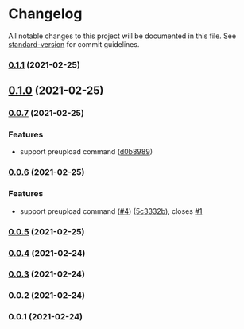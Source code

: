 # Changelog

All notable changes to this project will be documented in this file. See [standard-version](https://github.com/conventional-changelog/standard-version) for commit guidelines.

### [0.1.1](https://github.com/pahud/s3share/compare/v0.1.0...v0.1.1) (2021-02-25)

## [0.1.0](https://github.com/pahud/s3share/compare/v0.0.7...v0.1.0) (2021-02-25)

### [0.0.7](https://github.com/pahud/s3share/compare/v0.0.6...v0.0.7) (2021-02-25)


### Features

* support preupload command ([d0b8989](https://github.com/pahud/s3share/commit/d0b8989ac0743d635600a4e8c6a68750951ddca9))

### [0.0.6](https://github.com/pahud/s3share/compare/v0.0.5...v0.0.6) (2021-02-25)


### Features

* support preupload command ([#4](https://github.com/pahud/s3share/issues/4)) ([5c3332b](https://github.com/pahud/s3share/commit/5c3332be276fc0dbabba306c70114af3354bbc73)), closes [#1](https://github.com/pahud/s3share/issues/1)

### [0.0.5](https://github.com/pahud/s3share/compare/v0.0.4...v0.0.5) (2021-02-25)

### [0.0.4](https://github.com/pahud/s3share/compare/v0.0.3...v0.0.4) (2021-02-24)

### [0.0.3](https://github.com/pahud/s3share/compare/v0.0.2...v0.0.3) (2021-02-24)

### 0.0.2 (2021-02-24)

### 0.0.1 (2021-02-24)
